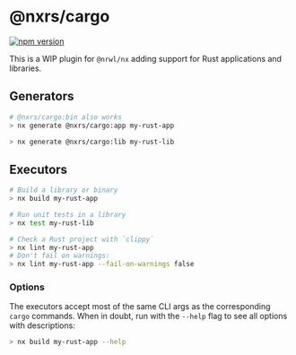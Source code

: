 # @nxrs/cargo

[![npm version](https://badge.fury.io/js/%40nxrs%2Fcargo.svg)](https://badge.fury.io/js/%40nxrs%2Fcargo)

This is a WIP plugin for `@nrwl/nx` adding support for Rust applications and libraries.

## Generators

```sh
# @nxrs/cargo:bin also works
> nx generate @nxrs/cargo:app my-rust-app
```

```sh
> nx generate @nxrs/cargo:lib my-rust-lib
```

## Executors

```sh
# Build a library or binary
> nx build my-rust-app

# Run unit tests in a library
> nx test my-rust-lib

# Check a Rust project with `clippy`
> nx lint my-rust-app
# Don't fail on warnings:
> nx lint my-rust-app --fail-on-warnings false
```

### Options

The executors accept most of the same CLI args as the corresponding `cargo` commands. When in doubt, run with the `--help` flag to see all options with descriptions:

```sh
> nx build my-rust-app --help
```
